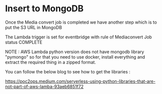 # Insert to MongoDB

Once the Media convert job is completed we have another step which is to put the S3 URL in MongoDB

The Lambda trigger is set for eventbridge with rule of Mediaconvert Job status COMPLETE

NOTE : AWS Lambda python version does not have mongodb library "pymongo" so for that you need to use docker, install everything and extract the required thing in a zipped format.

You can follow the below blog to see how to get the libraries : 
  
https://poc2ops.medium.com/serverless-using-python-libraries-that-are-not-part-of-aws-lamba-93aeb6851f72

